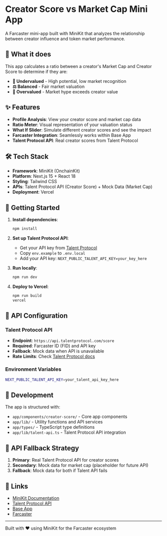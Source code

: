 # Creator Score vs Market Cap Mini App

A Farcaster mini-app built with MiniKit that analyzes the relationship between creator influence and token market performance.

## 🎯 What it does

This app calculates a ratio between a creator's Market Cap and Creator Score to determine if they are:
- **🚀 Undervalued** - High potential, low market recognition
- **⚖️ Balanced** - Fair market valuation  
- **🧃 Overvalued** - Market hype exceeds creator value

## ✨ Features

- **Profile Analysis**: View your creator score and market cap data
- **Ratio Meter**: Visual representation of your valuation status
- **What If Slider**: Simulate different creator scores and see the impact
- **Farcaster Integration**: Seamlessly works within Base App
- **Talent Protocol API**: Real creator scores from Talent Protocol

## 🛠️ Tech Stack

- **Framework**: MiniKit (OnchainKit)
- **Platform**: Next.js 15 + React 18
- **Styling**: Tailwind CSS
- **APIs**: Talent Protocol API (Creator Score) + Mock Data (Market Cap)
- **Deployment**: Vercel

## 🚀 Getting Started

1. **Install dependencies**:
   ```bash
   npm install
   ```

2. **Set up Talent Protocol API**:
   - Get your API key from [Talent Protocol](https://talentprotocol.com/developers)
   - Copy `env.example` to `.env.local`
   - Add your API key: `NEXT_PUBLIC_TALENT_API_KEY=your_key_here`

3. **Run locally**:
   ```bash
   npm run dev
   ```

4. **Deploy to Vercel**:
   ```bash
   npm run build
   vercel
   ```

## 🔑 API Configuration

### Talent Protocol API
- **Endpoint**: `https://api.talentprotocol.com/score`
- **Required**: Farcaster ID (FID) and API key
- **Fallback**: Mock data when API is unavailable
- **Rate Limits**: Check [Talent Protocol docs](https://docs.talentprotocol.com/)

### Environment Variables
```bash
NEXT_PUBLIC_TALENT_API_KEY=your_talent_api_key_here
```

## 📱 Development

The app is structured with:
- `app/components/creator-score/` - Core app components
- `app/lib/` - Utility functions and API services
- `app/types/` - TypeScript type definitions
- `app/lib/talent-api.ts` - Talent Protocol API integration

## 🔄 API Fallback Strategy

1. **Primary**: Real Talent Protocol API for creator scores
2. **Secondary**: Mock data for market cap (placeholder for future API)
3. **Fallback**: Mock data for both if Talent API fails

## 🔗 Links

- [MiniKit Documentation](https://docs.base.org/mini-apps/overview)
- [Talent Protocol API](https://docs.talentprotocol.com/)
- [Base App](https://base.org)
- [Farcaster](https://farcaster.xyz)

---

Built with ❤️ using MiniKit for the Farcaster ecosystem
